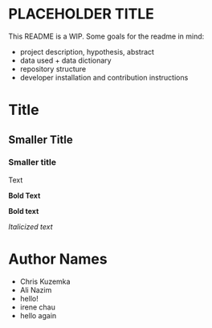 # PLACEHOLDER TITLE

This README is a WIP. Some goals for the readme in mind:

- project description, hypothesis, abstract
- data used + data dictionary
- repository structure
- developer installation and contribution instructions



# Title

## Smaller Title

### Smaller title

Text

**Bold Text**

__Bold text__

*Italicized text*

# Author Names

- Chris Kuzemka
- Ali Nazim 
- hello!
- irene chau 
- hello again